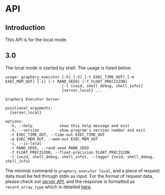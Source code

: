 # API

## Introduction

This API is for the local mode.

## 3.0

The local mode is started by shell. The usage is listed below.

```shell
usage: graphery_executor [-h] [-V] [-t EXEC_TIME_OUT] [-m EXEC_MEM_OUT] [-i] [-r RAND_SEED] [-f FLOAT_PRECISION]
                         [-l {void, shell_debug, shell_info}]
                         {server,local} ...

Graphery Executor Server

positional arguments:
  {server,local}

options:
  -h, --help            show this help message and exit
  -V, --version         show program's version number and exit
  -t EXEC_TIME_OUT, --time-out EXEC_TIME_OUT
  -m EXEC_MEM_OUT, --mem-out EXEC_MEM_OUT
  -i, --is-local
  -r RAND_SEED, --rand-seed RAND_SEED
  -f FLOAT_PRECISION, --float-precision FLOAT_PRECISION
  -l {void, shell_debug, shell_info}, --logger {void, shell_debug, shell_info}

```

The minimal command is `graphery_executor local`, and a piece of request data must be fed through stdin as input. For the format of request data, please check out [server API](../server/API.md), and the response is formatted as `record_array_type` which is detailed [here](/RFCs/backend/database/tutorial_related_tables/execution_result/result_json_api.md).
